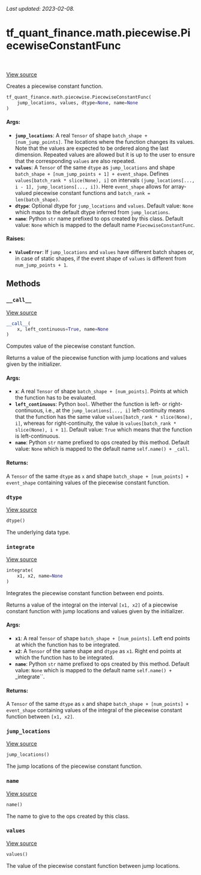 <!--
This file is generated by a tool. Do not edit directly.
For open-source contributions the docs will be updated automatically.
-->

*Last updated: 2023-02-08.*

<div itemscope itemtype="http://developers.google.com/ReferenceObject">
<meta itemprop="name" content="tf_quant_finance.math.piecewise.PiecewiseConstantFunc" />
<meta itemprop="path" content="Stable" />
<meta itemprop="property" content="__call__"/>
<meta itemprop="property" content="__init__"/>
<meta itemprop="property" content="dtype"/>
<meta itemprop="property" content="integrate"/>
<meta itemprop="property" content="jump_locations"/>
<meta itemprop="property" content="name"/>
<meta itemprop="property" content="values"/>
</div>

# tf_quant_finance.math.piecewise.PiecewiseConstantFunc

<!-- Insert buttons and diff -->

<table class="tfo-notebook-buttons tfo-api" align="left">
</table>

<a target="_blank" href="https://github.com/google/tf-quant-finance/blob/master/tf_quant_finance/math/piecewise.py">View source</a>



Creates a piecewise constant function.

```python
tf_quant_finance.math.piecewise.PiecewiseConstantFunc(
    jump_locations, values, dtype=None, name=None
)
```



<!-- Placeholder for "Used in" -->


#### Args:


* <b>`jump_locations`</b>: A real `Tensor` of shape
  `batch_shape + [num_jump_points]`. The locations where the function
  changes its values. Note that the values are expected to be ordered
  along the last dimension. Repeated values are allowed but it is
  up to the user to ensure that the corresponding `values` are also
  repeated.
* <b>`values`</b>: A `Tensor` of the same `dtype` as `jump_locations` and shape
  `batch_shape + [num_jump_points + 1] + event_shape`. Defines
  `values[batch_rank * slice(None), i]` on intervals
  `(jump_locations[..., i - 1], jump_locations[..., i])`. Here
  `event_shape` allows for array-valued piecewise constant functions
  and `batch_rank = len(batch_shape)`.
* <b>`dtype`</b>:  Optional dtype for `jump_locations` and `values`.
  Default value: `None` which maps to the default dtype inferred from
  `jump_locations`.
* <b>`name`</b>: Python `str` name prefixed to ops created by this class.
  Default value: `None` which is mapped to the default name
  `PiecewiseConstantFunc`.


#### Raises:


* <b>`ValueError`</b>:   If `jump_locations` and `values` have different batch shapes or,
  in case of static shapes, if the event shape of `values` is different
  from `num_jump_points + 1`.

## Methods

<h3 id="__call__"><code>__call__</code></h3>

<a target="_blank" href="https://github.com/google/tf-quant-finance/blob/master/tf_quant_finance/math/piecewise.py">View source</a>

```python
__call__(
    x, left_continuous=True, name=None
)
```

Computes value of the piecewise constant function.

Returns a value of the piecewise function with jump locations and values
given by the initializer.

#### Args:


* <b>`x`</b>: A real `Tensor` of shape `batch_shape + [num_points]`. Points at which
  the function has to be evaluated.
* <b>`left_continuous`</b>: Python `bool`. Whether the function is left- or right-
  continuous, i.e., at the `jump_locations[..., i]` left-continuity means
  that the function has the same value
  `values[batch_rank * slice(None), i]`, whereas for
  right-continuity, the value is
  `values[batch_rank * slice(None), i + 1]`.
  Default value: `True` which means that the function is left-continuous.
* <b>`name`</b>: Python `str` name prefixed to ops created by this method.
  Default value: `None` which is mapped to the default name
  `self.name() + _call`.


#### Returns:

A `Tensor` of the same `dtype` as `x` and shape
`batch_shape + [num_points] + event_shape` containing values of the
piecewise constant function.


<h3 id="dtype"><code>dtype</code></h3>

<a target="_blank" href="https://github.com/google/tf-quant-finance/blob/master/tf_quant_finance/math/piecewise.py">View source</a>

```python
dtype()
```

The underlying data type.


<h3 id="integrate"><code>integrate</code></h3>

<a target="_blank" href="https://github.com/google/tf-quant-finance/blob/master/tf_quant_finance/math/piecewise.py">View source</a>

```python
integrate(
    x1, x2, name=None
)
```

Integrates the piecewise constant function between end points.

Returns a value of the integral on the interval `[x1, x2]` of a piecewise
constant function with jump locations and values given by the initializer.

#### Args:


* <b>`x1`</b>: A real `Tensor` of shape `batch_shape + [num_points]`. Left end points
  at which the function has to be integrated.
* <b>`x2`</b>: A `Tensor` of the same shape and `dtype` as `x1`. Right end points at
  which the function has to be integrated.
* <b>`name`</b>: Python `str` name prefixed to ops created by this method.
  Default value: `None` which is mapped to the default name
  `self.name() + `_integrate``.


#### Returns:

A `Tensor` of the same `dtype` as `x` and shape
`batch_shape + [num_points] + event_shape` containing values of the
integral of the piecewise constant function between `[x1, x2]`.


<h3 id="jump_locations"><code>jump_locations</code></h3>

<a target="_blank" href="https://github.com/google/tf-quant-finance/blob/master/tf_quant_finance/math/piecewise.py">View source</a>

```python
jump_locations()
```

The jump locations of the piecewise constant function.


<h3 id="name"><code>name</code></h3>

<a target="_blank" href="https://github.com/google/tf-quant-finance/blob/master/tf_quant_finance/math/piecewise.py">View source</a>

```python
name()
```

The name to give to the ops created by this class.


<h3 id="values"><code>values</code></h3>

<a target="_blank" href="https://github.com/google/tf-quant-finance/blob/master/tf_quant_finance/math/piecewise.py">View source</a>

```python
values()
```

The value of the piecewise constant function between jump locations.




